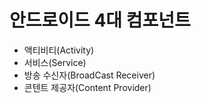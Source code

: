 # 안드로이드 4대 컴포넌트

* 액티비티(Activity)
* 서비스(Service)
* 방송 수신자(BroadCast Receiver)
* 콘텐트 제공자(Content Provider)
